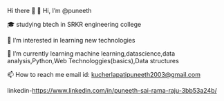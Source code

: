 Hi there 👋
👋 Hi, I’m @puneeth

🎓 studying btech in SRKR engineering college

👀 I’m interested in learning new technologies

🌱 I’m currently learning machine learning,datascience,data analysis,Python,Web Technologgies(basics),Data structures

📫 How to reach me email id: kucherlapatipuneeth2003@gmail.com

linkedin-https://www.linkedin.com/in/puneeth-sai-rama-raju-3bb53a24b/
